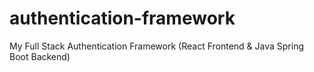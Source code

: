 # authentication-framework
My Full Stack Authentication Framework (React Frontend &amp; Java Spring Boot Backend)
